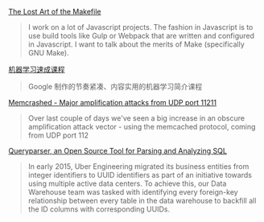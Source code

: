 [The Lost Art of the Makefile](http://www.olioapps.com/blog/the-lost-art-of-the-makefile/?utm_source=hackernewsletter&utm_medium=email&utm_term=code)
> I work on a lot of Javascript projects. The fashion in Javascript is to use build tools like Gulp or Webpack that are written and configured in Javascript. I want to talk about the merits of Make (specifically GNU Make).

[机器学习速成课程](https://developers.google.com/machine-learning/crash-course/?utm_term=fav&utm_medium=email&utm_source=hackernewsletter)
> Google 制作的节奏紧凑、内容实用的机器学习简介课程

[Memcrashed - Major amplification attacks from UDP port 11211
](https://blog.cloudflare.com/memcrashed-major-amplification-attacks-from-port-11211/)
> Over last couple of days we've seen a big increase in an obscure amplification attack vector - using the memcached protocol, coming from UDP port 112

[Queryparser, an Open Source Tool for Parsing and Analyzing SQL](https://eng.uber.com/queryparser/)
> In early 2015, Uber Engineering migrated its business entities from integer identifiers to UUID identifiers as part of an initiative towards using multiple active data centers. To achieve this, our Data Warehouse team was tasked with identifying every foreign-key relationship between every table in the data warehouse to backfill all the ID columns with corresponding UUIDs.
